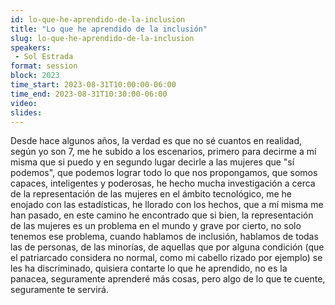```yaml
---
id: lo-que-he-aprendido-de-la-inclusion
title: "Lo que he aprendido de la inclusión"
slug: lo-que-he-aprendido-de-la-inclusion
speakers:
 - Sol Estrada
format: session
block: 2023
time_start: 2023-08-31T10:00:00-06:00
time_end: 2023-08-31T10:30:00-06:00
video:
slides:
---
```


Desde hace algunos años, la verdad es que no sé cuantos en realidad, según yo son 7, me he subido a los escenarios, primero para decirme a mí misma que si puedo y en segundo lugar decirle a las mujeres que "sí podemos", que podemos lograr todo lo que nos propongamos, que somos capaces, inteligentes y poderosas, he hecho mucha investigación a cerca de la representación de las mujeres en el ámbito tecnológico, me he enojado con las estadísticas, he llorado con los hechos, que a mí misma me han pasado, en este camino he encontrado que si bien, la representación de las mujeres es un problema en el mundo y grave por cierto, no solo tenemos ese problema, cuando hablamos de inclusión, hablamos de todas las de personas, de las minorías, de aquellas que por alguna condición (que el patriarcado considera no normal, como mi cabello rizado por ejemplo) se les ha discriminado, quisiera contarte lo que he aprendido, no es la panacea, seguramente aprenderé más cosas, pero algo de lo que te cuente, seguramente te servirá.
